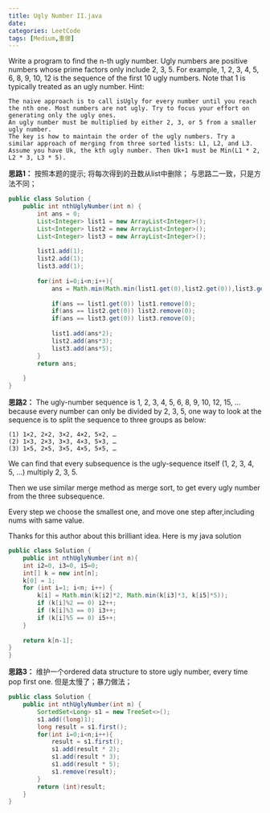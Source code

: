 ```yaml
---
title: Ugly Number II.java
date: 
categories: LeetCode
tags: [Medium,重做]
---
```

Write a program to find the n-th ugly number.
Ugly numbers are positive numbers whose prime factors only include 2, 3, 5. For example, 1, 2, 3, 4, 5, 6, 8, 9, 10, 12 is the sequence of the first 10 ugly numbers.
Note that 1 is typically treated as an ugly number.
Hint:

	The naive approach is to call isUgly for every number until you reach the nth one. Most numbers are not ugly. Try to focus your effort on generating only the ugly ones.
	An ugly number must be multiplied by either 2, 3, or 5 from a smaller ugly number.
	The key is how to maintain the order of the ugly numbers. Try a similar approach of merging from three sorted lists: L1, L2, and L3.
	Assume you have Uk, the kth ugly number. Then Uk+1 must be Min(L1 * 2, L2 * 3, L3 * 5).
<!-- more -->


**思路1：**
按照本题的提示;
将每次得到的丑数从list中删除；
与思路二一致，只是方法不同；
``` java
public class Solution {
    public int nthUglyNumber(int n) {
        int ans = 0;
        List<Integer> list1 = new ArrayList<Integer>();
        List<Integer> list2 = new ArrayList<Integer>();
        List<Integer> list3 = new ArrayList<Integer>();
        
        list1.add(1);
        list2.add(1);
        list3.add(1);
        
        for(int i=0;i<n;i++){
            ans = Math.min(Math.min(list1.get(0),list2.get(0)),list3.get(0));
            
            if(ans == list1.get(0)) list1.remove(0);
            if(ans == list2.get(0)) list2.remove(0);
            if(ans == list3.get(0)) list3.remove(0);
            
            list1.add(ans*2);
            list2.add(ans*3);
            list3.add(ans*5);
        }   
        return ans;
        
    }
}
``` 

**思路2：**
The ugly-number sequence is 1, 2, 3, 4, 5, 6, 8, 9, 10, 12, 15, …
because every number can only be divided by 2, 3, 5, one way to look at the sequence is to split the sequence to three groups as below:

	(1) 1×2, 2×2, 3×2, 4×2, 5×2, …
	(2) 1×3, 2×3, 3×3, 4×3, 5×3, …
	(3) 1×5, 2×5, 3×5, 4×5, 5×5, …
We can find that every subsequence is the ugly-sequence itself (1, 2, 3, 4, 5, …) multiply 2, 3, 5.

Then we use similar merge method as merge sort, to get every ugly number from the three subsequence.

Every step we choose the smallest one, and move one step after,including nums with same value.

Thanks for this author about this brilliant idea. Here is my java solution
``` java
public class Solution {
    public int nthUglyNumber(int n){
	int i2=0, i3=0, i5=0;
	int[] k = new int[n];
	k[0] = 1;
	for (int i=1; i<n; i++) {
		k[i] = Math.min(k[i2]*2, Math.min(k[i3]*3, k[i5]*5));
		if (k[i]%2 == 0) i2++;
		if (k[i]%3 == 0) i3++;
		if (k[i]%5 == 0) i5++;
	}
	
	return k[n-1];
}
}
``` 


**思路3：**
维护一个ordered data structure to store ugly number, every time pop first one.
但是太慢了；暴力做法；
``` java
public class Solution {
    public int nthUglyNumber(int n) {  
        SortedSet<Long> s1 = new TreeSet<>();  
        s1.add((long)1);  
        long result = s1.first();  
        for(int i=0;i<n;i++){  
            result = s1.first();  
            s1.add(result * 2);  
            s1.add(result * 3);  
            s1.add(result * 5);  
            s1.remove(result);  
        }  
        return (int)result;  
    }  
}
``` 
